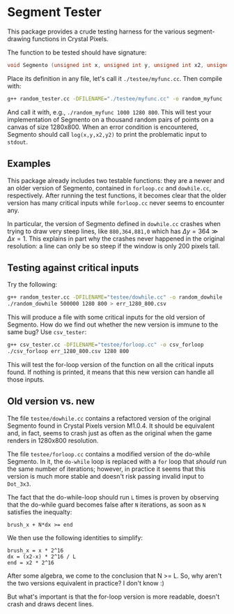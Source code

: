 # Segment Tester

This package provides a crude testing harness for the various segment-drawing functions in Crystal
Pixels.

The function to be tested should have signature:

```c
void Segmento (unsigned int x, unsigned int y, unsigned int x2, unsigned int y2);
```

Place its definition in any file, let's call it `./testee/myfunc.cc`. Then compile with:

```bash
g++ random_tester.cc -DFILENAME="./testee/myfunc.cc" -o random_myfunc
```

And call it with, e.g., `./random_myfunc 1000 1280 800`. This will test your implementation of
Segmento on a thousand random pairs of points on a canvas of size 1280x800. When an error condition
is encountered, Segmento should call `log(x,y,x2,y2)` to print the problematic input to `stdout`.

## Examples

This package already includes two testable functions: they are a newer and an older version of
Segmento, contained in `forloop.cc` and `dowhile.cc`, respectively. After running the test
functions, it becomes clear that the older version has many critical inputs while `forloop.cc`
never seems to encounter any.

In particular, the version of Segmento defined in `dowhile.cc` crashes when trying to draw very
steep lines, like `880,364,881,0` which has $\Delta y = 364 \gg \Delta x = 1$. This explains in
part why the crashes never happened in the original resolution: a line can only be so steep if the
window is only 200 pixels tall.

## Testing against critical inputs

Try the following:

```bash
g++ random_tester.cc -DFILENAME="testee/dowhile.cc" -o random_dowhile
./random_dowhile 500000 1280 800 > err_1280_800.csv
```

This will produce a file with some critical inputs for the old version of Segmento. How do we find
out whether the new version is immune to the same bug? Use `csv_tester`:

```bash
g++ csv_tester.cc -DFILENAME="testee/forloop.cc" -o csv_forloop
./csv_forloop err_1280_800.csv 1280 800
```

This will test the for-loop version of the function on all the critical inputs found. If nothing is
printed, it means that this new version can handle all those inputs.

## Old version vs. new

The file `testee/dowhile.cc` contains a refactored version of the original Segmento found in
Crystal Pixels version M1.0.4. It should be equivalent and, in fact, seems to crash just as often
as the original when the game renders in 1280x800 resolution.

The file `testee/forloop.cc` contains a modified version of the do-while Segmento. In it, the
`do-while` loop is replaced with a `for` loop that *should* run the same number of iterations;
however, in practice it seems that this version is much more stable and doesn't risk passing
invalid input to `Dot_3x3`.

The fact that the do-while-loop should run `L` times is proven by observing that the do-while guard
becomes false after `N` iterations, as soon as `N` satisfies the inequalty:

```text
brush_x + N*dx >= end
```

We then use the following identities to simplify:

```text
brush_x = x * 2^16
dx = (x2-x) * 2^16 / L
end = x2 * 2^16
```

After some algebra, we come to the conclusion that N >= L. So, why aren't the two versions
equivalent in practice? I don't know :)

But what's important is that the for-loop version is more readable, doesn't crash and draws decent
lines.
